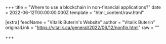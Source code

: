 
+++
title = "Where to use a blockchain in non-financial applications?"
date = 2022-06-12T00:00:00.000Z
template = "html_content/raw.html"

[extra]
feedName = "Vitalik Buterin's Website"
author = "Vitalik Buterin"
originalLink = "https://vitalik.ca/general/2022/06/12/nonfin.html"
raw = ""

+++

